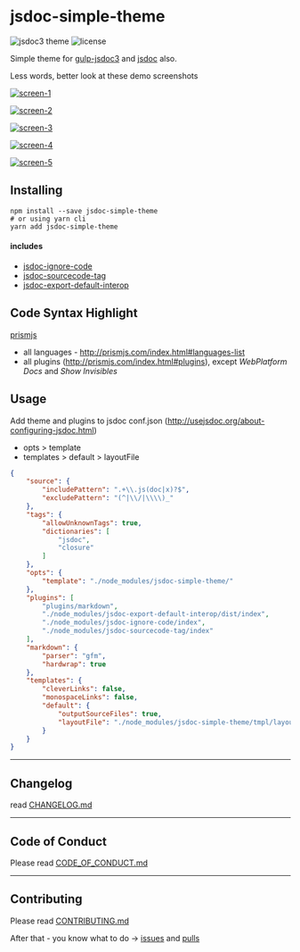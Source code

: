 # jsdoc-simple-theme

![jsdoc3 theme](https://img.shields.io/badge/JSDoc3-theme-blue.svg)
![license](https://img.shields.io/badge/License-MIT-orange.svg)

Simple theme for [gulp-jsdoc3](https://www.npmjs.com/package/gulp-jsdoc3) and [jsdoc](https://www.npmjs.com/package/jsdoc) also.

Less words, better look at these demo screenshots

[![screen-1](https://github.com/dutchenkoOleg/jsdoc-simple-theme/blob/master/assets/screen-1.jpg)](https://github.com/dutchenkoOleg/jsdoc-simple-theme/blob/master/assets/screen-1.jpg)

[![screen-2](https://github.com/dutchenkoOleg/jsdoc-simple-theme/blob/master/assets/screen-2.jpg)](https://github.com/dutchenkoOleg/jsdoc-simple-theme/blob/master/assets/screen-2.jpg)

[![screen-3](https://github.com/dutchenkoOleg/jsdoc-simple-theme/blob/master/assets/screen-3.jpg)](https://github.com/dutchenkoOleg/jsdoc-simple-theme/blob/master/assets/screen-3.jpg)

[![screen-4](https://github.com/dutchenkoOleg/jsdoc-simple-theme/blob/master/assets/screen-4.jpg)](https://github.com/dutchenkoOleg/jsdoc-simple-theme/blob/master/assets/screen-4.jpg)

[![screen-5](https://github.com/dutchenkoOleg/jsdoc-simple-theme/blob/master/assets/screen-5.jpg)](https://github.com/dutchenkoOleg/jsdoc-simple-theme/blob/master/assets/screen-5.jpg)



## Installing

```shell
npm install --save jsdoc-simple-theme
# or using yarn cli
yarn add jsdoc-simple-theme
```

#### includes

- [jsdoc-ignore-code](https://www.npmjs.com/package/jsdoc-ignore-code)
- [jsdoc-sourcecode-tag](https://www.npmjs.com/package/jsdoc-sourcecode-tag)
- [jsdoc-export-default-interop](https://www.npmjs.com/package/jsdoc-export-default-interop)

## Code Syntax Highlight

[prismjs](http://prismjs.com/)

- all languages - http://prismjs.com/index.html#languages-list
- all plugins (http://prismjs.com/index.html#plugins), except _WebPlatform Docs_ and _Show Invisibles_

## Usage

Add theme and plugins to jsdoc conf.json (http://usejsdoc.org/about-configuring-jsdoc.html)

- opts > template
- templates > default > layoutFile

```json
{
	"source": {
		"includePattern": ".+\\.js(doc|x)?$",
		"excludePattern": "(^|\\/|\\\\)_"
	},
	"tags": {
		"allowUnknownTags": true,
		"dictionaries": [
			"jsdoc",
			"closure"
		]
	},
	"opts": {
		"template": "./node_modules/jsdoc-simple-theme/"
	},
	"plugins": [
		"plugins/markdown",
		"./node_modules/jsdoc-export-default-interop/dist/index",
		"./node_modules/jsdoc-ignore-code/index",
		"./node_modules/jsdoc-sourcecode-tag/index"
	],
	"markdown": {
		"parser": "gfm",
		"hardwrap": true
	},
	"templates": {
		"cleverLinks": false,
		"monospaceLinks": false,
		"default": {
			"outputSourceFiles": true,
			"layoutFile": "./node_modules/jsdoc-simple-theme/tmpl/layout.tmpl"
		}
	}
}
```

---

## Changelog

read [CHANGELOG.md](https://github.com/dutchenkoOleg/jsdoc-simple-theme/blob/master/CHANGELOG.md)

---


## Code of Conduct

Please read [CODE_OF_CONDUCT.md](https://github.com/dutchenkoOleg/jsdoc-simple-theme/blob/master/CODE_OF_CONDUCT.md)

---


## Contributing

Please read [CONTRIBUTING.md](https://github.com/dutchenkoOleg/jsdoc-simple-theme/blob/master/CONTRIBUTING.md)

After that - you know what to do -> [issues](https://github.com/dutchenkoOleg/jsdoc-simple-theme/issues) and [pulls](https://github.com/dutchenkoOleg/jsdoc-simple-theme/pulls)